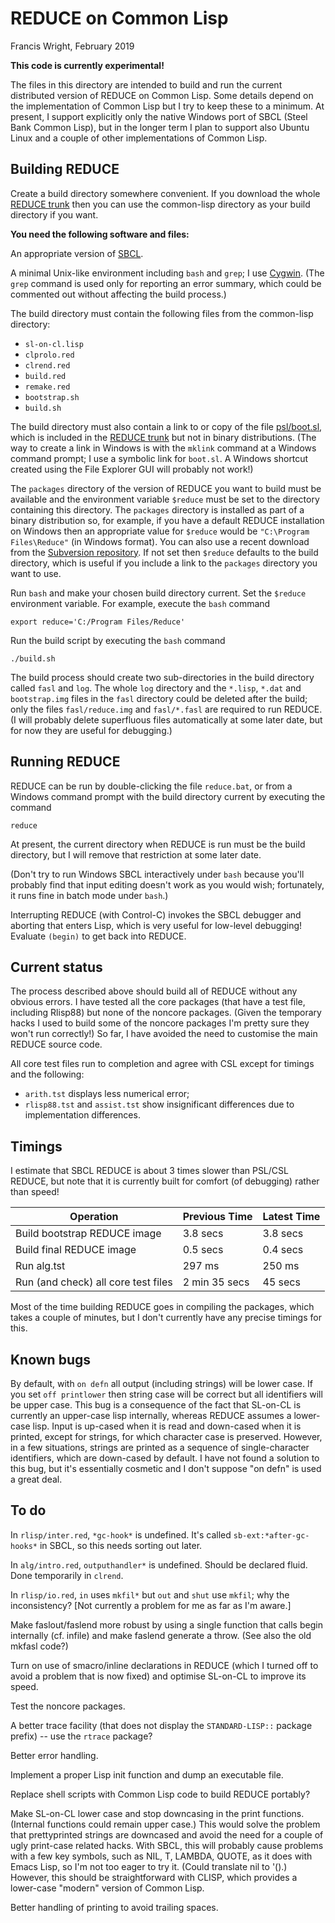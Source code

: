 REDUCE on Common Lisp
=====================

Francis Wright, February 2019

**This code is currently experimental!**

The files in this directory are intended to build and run the current distributed version of REDUCE on Common Lisp.  Some details depend on the implementation of Common Lisp but I try to keep these to a minimum.  At present, I support explicitly only the native Windows port of SBCL (Steel Bank Common Lisp), but in the longer term I plan to support also Ubuntu Linux and a couple of other implementations of Common Lisp.

Building REDUCE
---------------

Create a build directory somewhere convenient.  If you download the whole [REDUCE trunk](https://sourceforge.net/p/reduce-algebra/code/HEAD/tree/trunk/) then you can use the common-lisp directory as your build directory if you want.

**You need the following software and files:**

An appropriate version of [SBCL](http://www.sbcl.org/).

A minimal Unix-like environment including `bash` and `grep`; I use [Cygwin](https://cygwin.com/).  (The `grep` command is used only for reporting an error summary, which could be commented out without affecting the build process.)

The build directory must contain the following files from the common-lisp directory:

* `sl-on-cl.lisp`
* `clprolo.red`
* `clrend.red`
* `build.red`
* `remake.red`
* `bootstrap.sh`
* `build.sh`

The build directory must also contain a link to or copy of the file [psl/boot.sl](https://sourceforge.net/p/reduce-algebra/code/HEAD/tree/trunk/psl/boot.sl), which is included in the [REDUCE trunk](https://sourceforge.net/p/reduce-algebra/code/HEAD/tree/trunk/) but not in binary distributions.  (The way to create a link in Windows is with the `mklink` command at a Windows command prompt; I use a symbolic link for `boot.sl`.  A Windows shortcut created using the File Explorer GUI will probably not work!)

The `packages` directory of the version of REDUCE you want to build must be available and the environment variable `$reduce` must be set to the directory containing this directory.  The `packages` directory is installed as part of a binary distribution so, for example, if you have a default REDUCE installation on Windows then an appropriate value for `$reduce` would be `"C:\Program Files\Reduce"` (in Windows format).  You can also use a recent download from the [Subversion repository](https://sourceforge.net/p/reduce-algebra/code/HEAD/tree/trunk/).  If not set then `$reduce` defaults to the build directory, which is useful if you include a link to the `packages` directory you want to use.

Run `bash` and make your chosen build directory current.  Set the `$reduce` environment variable.  For example, execute the `bash` command

	export reduce='C:/Program Files/Reduce'

Run the build script by executing the `bash` command

	./build.sh

The build process should create two sub-directories in the build directory called `fasl` and `log`.  The whole `log` directory and the `*.lisp`, `*.dat` and `bootstrap.img` files in the `fasl` directory could be deleted after the build; only the files `fasl/reduce.img` and `fasl/*.fasl` are required to run REDUCE.  (I will probably delete superfluous files automatically at some later date, but for now they are useful for debugging.)

Running REDUCE
--------------

REDUCE can be run by double-clicking the file `reduce.bat`, or from a Windows command prompt with the build directory current by executing the command

	reduce

At present, the current directory when REDUCE is run must be the build directory, but I will remove that restriction at some later date.

(Don't try to run Windows SBCL interactively under `bash` because you'll probably find that input editing doesn't work as you would wish; fortunately, it runs fine in batch mode under `bash`.)

Interrupting REDUCE (with Control-C) invokes the SBCL debugger and aborting that enters Lisp, which is very useful for low-level debugging!  Evaluate `(begin)` to get back into REDUCE.

Current status
--------------

The process described above should build all of REDUCE without any obvious errors.  I have tested all the core packages (that have a test file, including Rlisp88) but none of the noncore packages.  (Given the temporary hacks I used to build some of the noncore packages I'm pretty sure they won't run correctly!)  So far, I have avoided the need to customise the main REDUCE source code.

All core test files run to completion and agree with CSL except for timings and the following:

* `arith.tst` displays less numerical error;
* `rlisp88.tst` and `assist.tst` show insignificant differences due to implementation differences.

Timings
-------

I estimate that SBCL REDUCE is about 3 times slower than PSL/CSL REDUCE, but note that it is currently built for comfort (of debugging) rather than speed!

Operation                           | Previous Time | Latest Time
------------------------------------|---------------|------------
Build bootstrap REDUCE image        | 3.8 secs      | 3.8 secs
Build final REDUCE image            | 0.5 secs      | 0.4 secs
Run alg.tst                         | 297 ms        | 250 ms
Run (and check) all core test files | 2 min 35 secs | 45 secs

Most of the time building REDUCE goes in compiling the packages, which takes a couple of minutes, but I don't currently have any precise timings for this.

Known bugs
----------

By default, with `on defn` all output (including strings) will be lower case.  If you set `off printlower` then string case will be correct but all identifiers will be upper case.  This bug is a consequence of the fact that SL-on-CL is currently an upper-case lisp internally, whereas REDUCE assumes a lower-case lisp.  Input is up-cased when it is read and down-cased when it is printed, except for strings, for which character case is preserved.  However, in a few situations, strings are printed as a sequence of single-character identifiers, which are down-cased by default.  I have not found a solution to this bug, but it's essentially cosmetic and I don't suppose "on defn" is used a great deal.

To do
-----

In `rlisp/inter.red`, `*gc-hook*` is undefined.  It's called `sb-ext:*after-gc-hooks*` in SBCL, so this needs sorting out later.

In `alg/intro.red`, `outputhandler*` is undefined. Should be declared fluid. Done temporarily in `clrend`.

In `rlisp/io.red`, `in` uses `mkfil*` but `out` and `shut` use `mkfil`; why the inconsistency?  [Not currently a problem for me as far as I'm aware.]

Make faslout/faslend more robust by using a single function that calls begin internally (cf. infile) and make faslend generate a throw.  (See also the old mkfasl code?)

Turn on use of smacro/inline declarations in REDUCE (which I turned off to avoid a problem that is now fixed) and optimise SL-on-CL to improve its speed.

Test the noncore packages.

A better trace facility (that does not display the `STANDARD-LISP::` package prefix) -- use the `rtrace` package?

Better error handling.

Implement a proper Lisp init function and dump an executable file.

Replace shell scripts with Common Lisp code to build REDUCE portably?

Make SL-on-CL lower case and stop downcasing in the print functions.  (Internal functions could remain upper case.)  This would solve the problem that prettyprinted strings are downcased and avoid the need for a couple of ugly print-case related hacks.  With SBCL, this will probably cause problems with a few key symbols, such as NIL, T, LAMBDA, QUOTE, as it does with Emacs Lisp, so I'm not too eager to try it.  (Could translate nil to '().)  However, this should be straightforward with CLISP, which provides a lower-case "modern" version of Common Lisp.

Better handling of printing to avoid trailing spaces.
